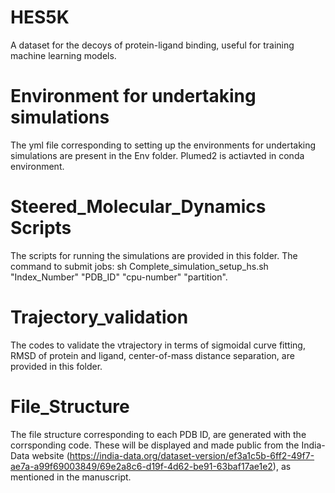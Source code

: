# HES5K
A dataset for the decoys of protein-ligand binding, useful for training machine learning models.
 
# Environment for undertaking simulations
The yml file corresponding to setting up the environments for undertaking simulations are present in the Env folder. Plumed2 is actiavted in conda environment.

# Steered_Molecular_Dynamics Scripts
The scripts for running the simulations are provided in this folder. 
The command to submit jobs: sh Complete_simulation_setup_hs.sh "Index_Number" "PDB_ID" "cpu-number" "partition". 

# Trajectory_validation
The codes to validate the vtrajectory in terms of sigmoidal curve fitting, RMSD of protein and ligand, center-of-mass distance separation, are provided in this folder.

# File_Structure
The file structure corresponding to each PDB ID, are generated with the corrsponding code. These will be displayed and made public from the India-Data website (https://india-data.org/dataset-version/ef3a1c5b-6ff2-49f7-ae7a-a99f69003849/69e2a8c6-d19f-4d62-be91-63baf17ae1e2), as mentioned in the manuscript.
